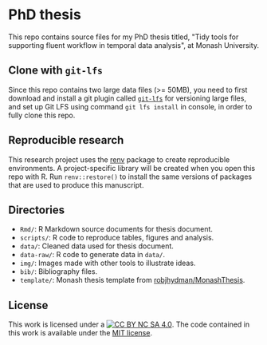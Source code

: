 # PhD thesis

This repo contains source files for my PhD thesis titled, "Tidy tools for supporting fluent workflow in temporal data analysis", at Monash University.

## Clone with `git-lfs`

Since this repo contains two large data files (>= 50MB), you need to first download and install a git plugin called [`git-lfs`](https://git-lfs.github.com) for versioning large files, and set up Git LFS using command `git lfs install` in console, in order to fully clone this repo.

## Reproducible research

This research project uses the [renv](https://rstudio.github.io/renv/) package to create reproducible environments. A project-specific library will be created when you open this repo with R. Run `renv::restore()` to install the same versions of packages that are used to produce this manuscript.

## Directories

* `Rmd/`: R Markdown source documents for thesis document.
* `scripts/`: R code to reproduce tables, figures and analysis.
* `data/`: Cleaned data used for thesis document.
* `data-raw/`: R code to generate data in `data/`.
* `img/`: Images made with other tools to illustrate ideas. 
* `bib/`: Bibliography files.
* `template/`: Monash thesis template from [robjhydman/MonashThesis](https://github.com/robjhyndman/MonashThesis).

## License

This work is licensed under a [![CC BY NC SA 4.0](https://img.shields.io/badge/License-CC%20BY%20NC%20SA%204.0-green.svg)](https://creativecommons.org/licenses/by-nc-sa/4.0/). The code contained in this work is available under the [MIT license](https://opensource.org/licenses/MIT).
